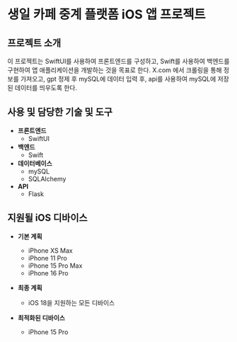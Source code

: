 # 생일 카페 중계 플랫폼 iOS 앱 프로젝트

## 프로젝트 소개
이 프로젝트는 SwiftUI를 사용하여 프론트엔드를 구성하고, Swift를 사용하여 백엔드를 구현하여 앱 애플리케이션을 개발하는 것을 목표로 한다.
X.com 에서 크롤링을 통해 정보를 가져오고, gpt 정제 후 mySQL에 데이터 입력 후, api를 사용하여 mySQL에 저장된 데이터를 띄우도록 한다.

## 사용 및 담당한 기술 및 도구
- **프론트엔드**
    - SwiftUI
- **백엔드**
    - Swift
- **데이터베이스**
    - mySQL
    - SQLAlchemy
- **API**
    - Flask 

## 지원될 iOS 디바이스
- **기본 계획**
    - iPhone XS Max
    - iPhone 11 Pro
    - iPhone 15 Pro Max
    - iPhone 16 Pro

- **최종 계획**
    - iOS 18을 지원하는 모든 디바이스
    
- **최적화된 디바이스**
    - iPhone 15 Pro

